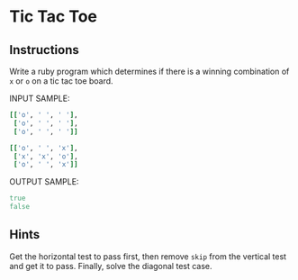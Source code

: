 
# Tic Tac Toe

## Instructions

Write a ruby program which determines if there is a winning combination
of `x` or `o` on a tic tac toe board.

INPUT SAMPLE:

```ruby
[['o', ' ', ' '],
 ['o', ' ', ' '],
 ['o', ' ', ' ']]

[['o', ' ', 'x'],
 ['x', 'x', 'o'],
 ['o', ' ', 'x']]
```

OUTPUT SAMPLE:

```ruby
true
false
```

## Hints

Get the horizontal test to pass first, then remove `skip` from the
vertical test and get it to pass.  Finally, solve the diagonal test
case.
